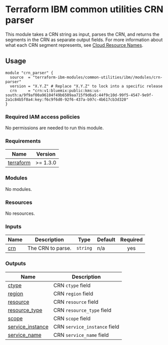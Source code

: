 # Terraform IBM common utilities CRN parser

This module takes a CRN string as input, parses the CRN, and returns the segments in the CRN as separate output fields. For more information about what each CRN segment represents, see [Cloud Resource Names](https://cloud.ibm.com/docs/account?topic=account-crn).

## Usage

```hcl
module "crn_parser" {
  source  = "terraform-ibm-modules/common-utilities/ibm//modules/crn-parser"
  version = "X.Y.Z" # Replace "X.Y.Z" to lock into a specific release
  crn     = "crn:v1:bluemix:public:kms:us-south:a/9f9af00a96104f49b6509aa715f9d6a5:44f9c10d-99f5-4547-9e9f-2a1c84b5f0a4:key:f6c9f6d0-92f6-437a-b97c-4b617cb3d320"
}
```

### Required IAM access policies

No permissions are needed to run this module.

<!-- The following content is automatically populated by the pre-commit hook -->
<!-- BEGINNING OF PRE-COMMIT-TERRAFORM DOCS HOOK -->
### Requirements

| Name | Version |
|------|---------|
| <a name="requirement_terraform"></a> [terraform](#requirement\_terraform) | >= 1.3.0 |

### Modules

No modules.

### Resources

No resources.

### Inputs

| Name | Description | Type | Default | Required |
|------|-------------|------|---------|:--------:|
| <a name="input_crn"></a> [crn](#input\_crn) | The CRN to parse. | `string` | n/a | yes |

### Outputs

| Name | Description |
|------|-------------|
| <a name="output_ctype"></a> [ctype](#output\_ctype) | CRN `ctype` field |
| <a name="output_region"></a> [region](#output\_region) | CRN `region` field |
| <a name="output_resource"></a> [resource](#output\_resource) | CRN `resource` field |
| <a name="output_resource_type"></a> [resource\_type](#output\_resource\_type) | CRN `resource_type` field |
| <a name="output_scope"></a> [scope](#output\_scope) | CRN `scope` field |
| <a name="output_service_instance"></a> [service\_instance](#output\_service\_instance) | CRN `service_instance` field |
| <a name="output_service_name"></a> [service\_name](#output\_service\_name) | CRN `service_name` field |
<!-- END OF PRE-COMMIT-TERRAFORM DOCS HOOK -->
